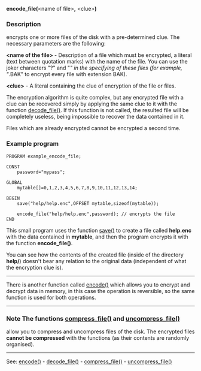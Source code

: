 **encode_file(**&lt;name of file&gt;**,** &lt;clue&gt;**)**

### Description

encrypts one or more files of the disk with a pre-determined clue.
The necessary parameters are the following:

**&lt;name of the file&gt;** - Description of a file which must be encrypted,
a literal (text between quotation marks) with the name of the file. 
You can use the joker characters &quot;?&quot; and &quot;*&quot; in the specifying of
these files (for example, &quot;*.BAK&quot; to encrypt every file with extension BAK).

**&lt;clue&gt;** - A literal containing the clue of encryption of the file or files.

The encryption algorithm is quite complex, but any encrypted file
with a clue can be recovered simply by applying the same clue to it
with the function [decode_file()](decode_file().md). If this function is not called,
the resulted file will be completely useless, being impossible to recover
the data contained in it.

Files which are already encrypted cannot be encrypted a second time.

### Example program
```
PROGRAM example_encode_file;

CONST
    password="mypass";

GLOBAL
    mytable[]=0,1,2,3,4,5,6,7,8,9,10,11,12,13,14;

BEGIN
    save("help/help.enc",OFFSET mytable,sizeof(mytable));

    encode_file("help/help.enc",password); // encrypts the file
END
```


This small program uses the function [save()](save().md) to create a file
called **help.enc** with the data contained in **mytable**, and then the program
encrypts it with the function **encode_file()**.

You can see how the contents of the created file (inside of the directory
**help/**) doesn't bear any relation to the original data (independent
of what the encryption clue is).

---------------------------------------


There is another function called [encode()](encode().md) which allows you to encrypt
and decrypt data in memory, in this case the operation is reversible, so
the same function is used for both operations.

---------------------------------------


### Note The functions [compress_file()](compress_file().md) and [uncompress_file()](uncompress_file().md)
allow you to compress and uncompress files of the disk. The encrypted files
**cannot be compressed** with the functions (as their contents are randomly 
organised).

---------------------------------------
See: [encode()](encode().md) - [decode_file()](decode_file().md) - [compress_file()](compress_file().md) - [uncompress_file()](uncompress_file().md)

